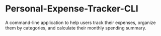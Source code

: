 # Personal-Expense-Tracker-CLI
A command-line application to help users track their expenses, organize them by categories, and calculate their monthly spending summary.
